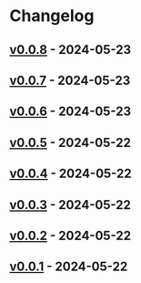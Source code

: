 # Changelog

## [v0.0.8](https://github.com/Rindrics/terraform-backend-github/compare/v0.0.7...v0.0.8) - 2024-05-23

## [v0.0.7](https://github.com/Rindrics/terraform-backend-github/compare/v0.0.6...v0.0.7) - 2024-05-23

## [v0.0.6](https://github.com/Rindrics/terraform-backend-github/compare/v0.0.5...v0.0.6) - 2024-05-23

## [v0.0.5](https://github.com/Rindrics/terraform-backend-github/compare/v0.0.4...v0.0.5) - 2024-05-22

## [v0.0.4](https://github.com/Rindrics/terraform-backend-github/compare/v0.0.3...v0.0.4) - 2024-05-22

## [v0.0.3](https://github.com/Rindrics/terraform-backend-github/compare/v0.0.2...v0.0.3) - 2024-05-22

## [v0.0.2](https://github.com/Rindrics/terraform-backend-github/compare/v0.0.1...v0.0.2) - 2024-05-22

## [v0.0.1](https://github.com/Rindrics/terraform-backend-github/commits/v0.0.1) - 2024-05-22
